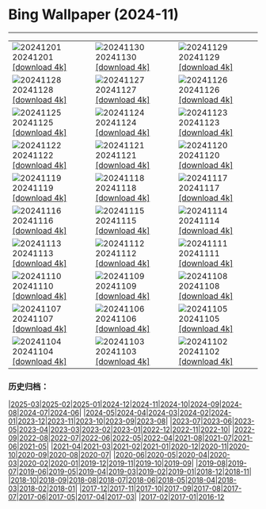 # Bing Wallpaper (2024-11)
**************

<table><tr><td><img class="wallpaper" src="https://www.bing.com/th?id=OHR.KilchurnAutumn_PT-BR7553426712_1920x1080.jpg" alt="20241201"> 20241201 <a href="https://www.bing.com/th?id=OHR.KilchurnAutumn_PT-BR7553426712_UHD.jpg">[download 4k]</a></td><td><img class="wallpaper" src="https://www.bing.com/th?id=OHR.MtStMichel_PT-BR7244299173_1920x1080.jpg" alt="20241130"> 20241130 <a href="https://www.bing.com/th?id=OHR.MtStMichel_PT-BR7244299173_UHD.jpg">[download 4k]</a></td><td><img class="wallpaper" src="https://www.bing.com/th?id=OHR.AssiniboineTS_PT-BR1279222621_1920x1080.jpg" alt="20241129"> 20241129 <a href="https://www.bing.com/th?id=OHR.AssiniboineTS_PT-BR1279222621_UHD.jpg">[download 4k]</a></td></tr><tr><td><img class="wallpaper" src="https://www.bing.com/th?id=OHR.SemoisRiver_PT-BR1104311841_1920x1080.jpg" alt="20241128"> 20241128 <a href="https://www.bing.com/th?id=OHR.SemoisRiver_PT-BR1104311841_UHD.jpg">[download 4k]</a></td><td><img class="wallpaper" src="https://www.bing.com/th?id=OHR.TrulliGrove_PT-BR0953922642_1920x1080.jpg" alt="20241127"> 20241127 <a href="https://www.bing.com/th?id=OHR.TrulliGrove_PT-BR0953922642_UHD.jpg">[download 4k]</a></td><td><img class="wallpaper" src="https://www.bing.com/th?id=OHR.AmboseliGiraffes_PT-BR7213408743_1920x1080.jpg" alt="20241126"> 20241126 <a href="https://www.bing.com/th?id=OHR.AmboseliGiraffes_PT-BR7213408743_UHD.jpg">[download 4k]</a></td></tr><tr><td><img class="wallpaper" src="https://www.bing.com/th?id=OHR.SonomaCoast_PT-BR0576687853_1920x1080.jpg" alt="20241125"> 20241125 <a href="https://www.bing.com/th?id=OHR.SonomaCoast_PT-BR0576687853_UHD.jpg">[download 4k]</a></td><td><img class="wallpaper" src="https://www.bing.com/th?id=OHR.FibonacciAloe_PT-BR0422432793_1920x1080.jpg" alt="20241124"> 20241124 <a href="https://www.bing.com/th?id=OHR.FibonacciAloe_PT-BR0422432793_UHD.jpg">[download 4k]</a></td><td><img class="wallpaper" src="https://www.bing.com/th?id=OHR.ZafraCastle_PT-BR0233064740_1920x1080.jpg" alt="20241123"> 20241123 <a href="https://www.bing.com/th?id=OHR.ZafraCastle_PT-BR0233064740_UHD.jpg">[download 4k]</a></td></tr><tr><td><img class="wallpaper" src="https://www.bing.com/th?id=OHR.LionCubs_PT-BR9649632612_1920x1080.jpg" alt="20241122"> 20241122 <a href="https://www.bing.com/th?id=OHR.LionCubs_PT-BR9649632612_UHD.jpg">[download 4k]</a></td><td><img class="wallpaper" src="https://www.bing.com/th?id=OHR.ConscienciaNegraCamelia_PT-BR9267638631_1920x1080.jpg" alt="20241121"> 20241121 <a href="https://www.bing.com/th?id=OHR.ConscienciaNegraCamelia_PT-BR9267638631_UHD.jpg">[download 4k]</a></td><td><img class="wallpaper" src="https://www.bing.com/th?id=OHR.TasmansArch_PT-BR8823523988_1920x1080.jpg" alt="20241120"> 20241120 <a href="https://www.bing.com/th?id=OHR.TasmansArch_PT-BR8823523988_UHD.jpg">[download 4k]</a></td></tr><tr><td><img class="wallpaper" src="https://www.bing.com/th?id=OHR.PorthcawlLighthouse_PT-BR8599692510_1920x1080.jpg" alt="20241119"> 20241119 <a href="https://www.bing.com/th?id=OHR.PorthcawlLighthouse_PT-BR8599692510_UHD.jpg">[download 4k]</a></td><td><img class="wallpaper" src="https://www.bing.com/th?id=OHR.RedStag_PT-BR8362159412_1920x1080.jpg" alt="20241118"> 20241118 <a href="https://www.bing.com/th?id=OHR.RedStag_PT-BR8362159412_UHD.jpg">[download 4k]</a></td><td><img class="wallpaper" src="https://www.bing.com/th?id=OHR.FrieslandNetherlands_PT-BR8090828736_1920x1080.jpg" alt="20241117"> 20241117 <a href="https://www.bing.com/th?id=OHR.FrieslandNetherlands_PT-BR8090828736_UHD.jpg">[download 4k]</a></td></tr><tr><td><img class="wallpaper" src="https://www.bing.com/th?id=OHR.RepublicaBR_PT-BR7751607802_1920x1080.jpg" alt="20241116"> 20241116 <a href="https://www.bing.com/th?id=OHR.RepublicaBR_PT-BR7751607802_UHD.jpg">[download 4k]</a></td><td><img class="wallpaper" src="https://www.bing.com/th?id=OHR.ManarolaItaly_PT-BR4966210433_1920x1080.jpg" alt="20241115"> 20241115 <a href="https://www.bing.com/th?id=OHR.ManarolaItaly_PT-BR4966210433_UHD.jpg">[download 4k]</a></td><td><img class="wallpaper" src="https://www.bing.com/th?id=OHR.KelpForest_PT-BR4486917005_1920x1080.jpg" alt="20241114"> 20241114 <a href="https://www.bing.com/th?id=OHR.KelpForest_PT-BR4486917005_UHD.jpg">[download 4k]</a></td></tr><tr><td><img class="wallpaper" src="https://www.bing.com/th?id=OHR.CoveArch_PT-BR3365210428_1920x1080.jpg" alt="20241113"> 20241113 <a href="https://www.bing.com/th?id=OHR.CoveArch_PT-BR3365210428_UHD.jpg">[download 4k]</a></td><td><img class="wallpaper" src="https://www.bing.com/th?id=OHR.Banff24_PT-BR3167336781_1920x1080.jpg" alt="20241112"> 20241112 <a href="https://www.bing.com/th?id=OHR.Banff24_PT-BR3167336781_UHD.jpg">[download 4k]</a></td><td><img class="wallpaper" src="https://www.bing.com/th?id=OHR.YucatanFlamingos_PT-BR2968915702_1920x1080.jpg" alt="20241111"> 20241111 <a href="https://www.bing.com/th?id=OHR.YucatanFlamingos_PT-BR2968915702_UHD.jpg">[download 4k]</a></td></tr><tr><td><img class="wallpaper" src="https://www.bing.com/th?id=OHR.MoroccoMilkyWay_PT-BR2736576550_1920x1080.jpg" alt="20241110"> 20241110 <a href="https://www.bing.com/th?id=OHR.MoroccoMilkyWay_PT-BR2736576550_UHD.jpg">[download 4k]</a></td><td><img class="wallpaper" src="https://www.bing.com/th?id=OHR.GlacialRivers_PT-BR2577171994_1920x1080.jpg" alt="20241109"> 20241109 <a href="https://www.bing.com/th?id=OHR.GlacialRivers_PT-BR2577171994_UHD.jpg">[download 4k]</a></td><td><img class="wallpaper" src="https://www.bing.com/th?id=OHR.CanadaWolves_PT-BR2357751401_1920x1080.jpg" alt="20241108"> 20241108 <a href="https://www.bing.com/th?id=OHR.CanadaWolves_PT-BR2357751401_UHD.jpg">[download 4k]</a></td></tr><tr><td><img class="wallpaper" src="https://www.bing.com/th?id=OHR.ShiShiBeach_PT-BR2103643981_1920x1080.jpg" alt="20241107"> 20241107 <a href="https://www.bing.com/th?id=OHR.ShiShiBeach_PT-BR2103643981_UHD.jpg">[download 4k]</a></td><td><img class="wallpaper" src="https://www.bing.com/th?id=OHR.DiadaLinguaPortuguesa_PT-BR1619682232_1920x1080.jpg" alt="20241106"> 20241106 <a href="https://www.bing.com/th?id=OHR.DiadaLinguaPortuguesa_PT-BR1619682232_UHD.jpg">[download 4k]</a></td><td><img class="wallpaper" src="https://www.bing.com/th?id=OHR.LencoisMaranhao_PT-BR0859804056_1920x1080.jpg" alt="20241105"> 20241105 <a href="https://www.bing.com/th?id=OHR.LencoisMaranhao_PT-BR0859804056_UHD.jpg">[download 4k]</a></td></tr><tr><td><img class="wallpaper" src="https://www.bing.com/th?id=OHR.YucatanBiosphere_PT-BR0460941860_1920x1080.jpg" alt="20241104"> 20241104 <a href="https://www.bing.com/th?id=OHR.YucatanBiosphere_PT-BR0460941860_UHD.jpg">[download 4k]</a></td><td><img class="wallpaper" src="https://www.bing.com/th?id=OHR.BisonYellowstone_PT-BR0601244596_1920x1080.jpg" alt="20241103"> 20241103 <a href="https://www.bing.com/th?id=OHR.BisonYellowstone_PT-BR0601244596_UHD.jpg">[download 4k]</a></td><td><img class="wallpaper" src="https://www.bing.com/th?id=OHR.VineyardsBlackForestFall_PT-BR1234639247_1920x1080.jpg" alt="20241102"> 20241102 <a href="https://www.bing.com/th?id=OHR.VineyardsBlackForestFall_PT-BR1234639247_UHD.jpg">[download 4k]</a></td></tr></table>

### 历史归档：

|[2025-03](/../2025-03/2025-03.md)|[2025-02](/../2025-02/2025-02.md)|[2025-01](/../2025-01/2025-01.md)|[2024-12](/../2024-12/2024-12.md)|[2024-11](/2024-11.md)|[2024-10](/../2024-10/2024-10.md)|[2024-09](/../2024-09/2024-09.md)|[2024-08](/../2024-08/2024-08.md)|[2024-07](/../2024-07/2024-07.md)|[2024-06](/../2024-06/2024-06.md)|
|[2024-05](/../2024-05/2024-05.md)|[2024-04](/../2024-04/2024-04.md)|[2024-03](/../2024-03/2024-03.md)|[2024-02](/../2024-02/2024-02.md)|[2024-01](/../2024-01/2024-01.md)|[2023-12](/../2023-12/2023-12.md)|[2023-11](/../2023-11/2023-11.md)|[2023-10](/../2023-10/2023-10.md)|[2023-09](/../2023-09/2023-09.md)|[2023-08](/../2023-08/2023-08.md)|
|[2023-07](/../2023-07/2023-07.md)|[2023-06](/../2023-06/2023-06.md)|[2023-05](/../2023-05/2023-05.md)|[2023-04](/../2023-04/2023-04.md)|[2023-03](/../2023-03/2023-03.md)|[2023-02](/../2023-02/2023-02.md)|[2023-01](/../2023-01/2023-01.md)|[2022-12](/../2022-12/2022-12.md)|[2022-11](/../2022-11/2022-11.md)|[2022-10](/../2022-10/2022-10.md)|
|[2022-09](/../2022-09/2022-09.md)|[2022-08](/../2022-08/2022-08.md)|[2022-07](/../2022-07/2022-07.md)|[2022-06](/../2022-06/2022-06.md)|[2022-05](/../2022-05/2022-05.md)|[2022-04](/../2022-04/2022-04.md)|[2021-08](/../2021-08/2021-08.md)|[2021-07](/../2021-07/2021-07.md)|[2021-06](/../2021-06/2021-06.md)|[2021-05](/../2021-05/2021-05.md)|
|[2021-04](/../2021-04/2021-04.md)|[2021-03](/../2021-03/2021-03.md)|[2021-02](/../2021-02/2021-02.md)|[2021-01](/../2021-01/2021-01.md)|[2020-12](/../2020-12/2020-12.md)|[2020-11](/../2020-11/2020-11.md)|[2020-10](/../2020-10/2020-10.md)|[2020-09](/../2020-09/2020-09.md)|[2020-08](/../2020-08/2020-08.md)|[2020-07](/../2020-07/2020-07.md)|
|[2020-06](/../2020-06/2020-06.md)|[2020-05](/../2020-05/2020-05.md)|[2020-04](/../2020-04/2020-04.md)|[2020-03](/../2020-03/2020-03.md)|[2020-02](/../2020-02/2020-02.md)|[2020-01](/../2020-01/2020-01.md)|[2019-12](/../2019-12/2019-12.md)|[2019-11](/../2019-11/2019-11.md)|[2019-10](/../2019-10/2019-10.md)|[2019-09](/../2019-09/2019-09.md)|
|[2019-08](/../2019-08/2019-08.md)|[2019-07](/../2019-07/2019-07.md)|[2019-06](/../2019-06/2019-06.md)|[2019-05](/../2019-05/2019-05.md)|[2019-04](/../2019-04/2019-04.md)|[2019-03](/../2019-03/2019-03.md)|[2019-02](/../2019-02/2019-02.md)|[2019-01](/../2019-01/2019-01.md)|[2018-12](/../2018-12/2018-12.md)|[2018-11](/../2018-11/2018-11.md)|
|[2018-10](/../2018-10/2018-10.md)|[2018-09](/../2018-09/2018-09.md)|[2018-08](/../2018-08/2018-08.md)|[2018-07](/../2018-07/2018-07.md)|[2018-06](/../2018-06/2018-06.md)|[2018-05](/../2018-05/2018-05.md)|[2018-04](/../2018-04/2018-04.md)|[2018-03](/../2018-03/2018-03.md)|[2018-02](/../2018-02/2018-02.md)|[2018-01](/../2018-01/2018-01.md)|
|[2017-12](/../2017-12/2017-12.md)|[2017-11](/../2017-11/2017-11.md)|[2017-10](/../2017-10/2017-10.md)|[2017-09](/../2017-09/2017-09.md)|[2017-08](/../2017-08/2017-08.md)|[2017-07](/../2017-07/2017-07.md)|[2017-06](/../2017-06/2017-06.md)|[2017-05](/../2017-05/2017-05.md)|[2017-04](/../2017-04/2017-04.md)|[2017-03](/../2017-03/2017-03.md)|
|[2017-02](/../2017-02/2017-02.md)|[2017-01](/../2017-01/2017-01.md)|[2016-12](/../2016-12/2016-12.md)